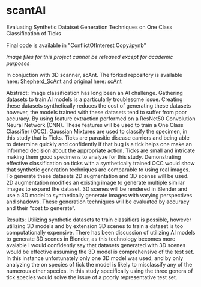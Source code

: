 # scantAI
Evaluating Synthetic Datatset Generation Techniques on One Class Classification of Ticks

Final code is available in "ConflictOfInterest Copy.ipynb"

*Image files for this project cannot be released except for academic purposes*

In conjuction with 3D scanner, scAnt. The forked repository is available here: [Shepherd_ScAnt](https://github.com/vuejs/vue)
and original here: [scAnt](https://github.com/vuejs/vue)

Abstract: Image classification has long been an AI challenge. Gathering datasets to train AI models is a particularly troublesome issue. Creating these datasets synthetically reduces the cost of generating these datasets however, the models trained with these datasets tend to suffer from poor accuracy. By using feature extraction performed on a ResNet50 Convolution Neural Network (CNN). These features will be used to train a One Class Classifier (OCC). Gaussian Mixtures are used to classify the specimen, in this study that is Ticks. Ticks are parasitic disease carriers and being able to determine quickly and confidently if that bug is a tick helps one make an informed decision about the appropriate action. Ticks are small and intricate making them good specimens to analyze for this study. Demonstrating effective classification on ticks with a synthetically trained OCC would show that synthetic generation techniques are comparable to using real images. To generate these datasets 2D augmentation and 3D scenes will be used. 2D augmentation modifies an existing image to generate multiple similar images to expand the dataset. 3D scenes will be rendered in Blender and use a 3D model to synthetically generate images with varying perspectives and shadows. These generation techniques will be evaluated by accuracy and their “cost to generate”.

Results: Utilizing synthetic datasets to train classifiers is possible, however utilizing 3D models and by extension 3D scenes to train a dataset is too computationally expensive. There has been discussion of utilizing AI models to generate 3D scenes in Blender, as this technology becomes more avaiable I would confidently say that datasets generated with 3D scenes would be effective assuming the 3D model is comprehensive of the test set. In this instance unfortunately only one 3D model was used, and by only analyzing the on species of tick the model is likely to misclassify any of the numerous other species. In this study specifically using the three genera of tick species would solve the issue of a poorly representative test set.

